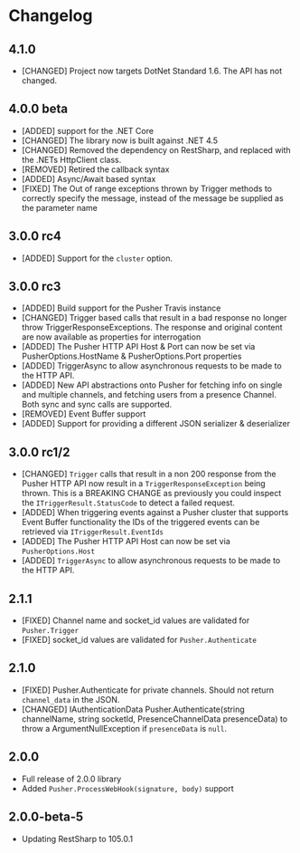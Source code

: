 # Changelog

## 4.1.0
* [CHANGED] Project now targets DotNet Standard 1.6. The API has not changed.

## 4.0.0 beta
* [ADDED] support for the .NET Core
* [CHANGED] The library now is built against .NET 4.5
* [CHANGED] Removed the dependency on RestSharp, and replaced with the .NETs HttpClient class.
* [REMOVED] Retired the callback syntax
* [ADDED] Async/Await based syntax
* [FIXED] The Out of range exceptions thrown by Trigger methods to correctly specify the message, instead of the message be supplied as the parameter name

## 3.0.0 rc4

* [ADDED] Support for the `cluster` option.

## 3.0.0 rc3

* [ADDED] Build support for the Pusher Travis instance
* [CHANGED] Trigger based calls that result in a bad response no longer throw TriggerResponseExceptions. The response and original content are now available as properties for interrogation
* [ADDED] The Pusher HTTP API Host & Port can now be set via PusherOptions.HostName & PusherOptions.Port properties
* [ADDED] TriggerAsync to allow asynchronous requests to be made to the HTTP API.
* [ADDED] New API abstractions onto Pusher for fetching info on single and multiple channels, and fetching users from a presence Channel. Both sync and sync calls are supported.
* [REMOVED] Event Buffer support
* [ADDED] Support for providing a different JSON serializer & deserializer

## 3.0.0 rc1/2

* [CHANGED] `Trigger` calls that result in a non 200 response from the Pusher HTTP API now result in a `TriggerResponseException` being thrown.
			This is a BREAKING CHANGE as previously you could inspect the `ITriggerResult.StatusCode` to detect a failed request.
* [ADDED]	When triggering events against a Pusher cluster that supports Event Buffer functionality the IDs of the triggered events
			can be retrieved via `ITriggerResult.EventIds`
* [ADDED]	The Pusher HTTP API Host can now be set via `PusherOptions.Host`
* [ADDED]	`TriggerAsync` to allow asynchronous requests to be made to the HTTP API.

## 2.1.1

* [FIXED] Channel name and socket_id values are validated for `Pusher.Trigger`
* [FIXED] socket_id values are validated for `Pusher.Authenticate`

## 2.1.0

* [FIXED] Pusher.Authenticate for private channels. Should not return `channel_data` in the JSON.
* [CHANGED] IAuthenticationData Pusher.Authenticate(string channelName, string socketId, PresenceChannelData presenceData) to throw a ArgumentNullException if `presenceData` is `null`.

## 2.0.0

* Full release of 2.0.0 library
* Added `Pusher.ProcessWebHook(signature, body)` support

## 2.0.0-beta-5

* Updating RestSharp to 105.0.1
